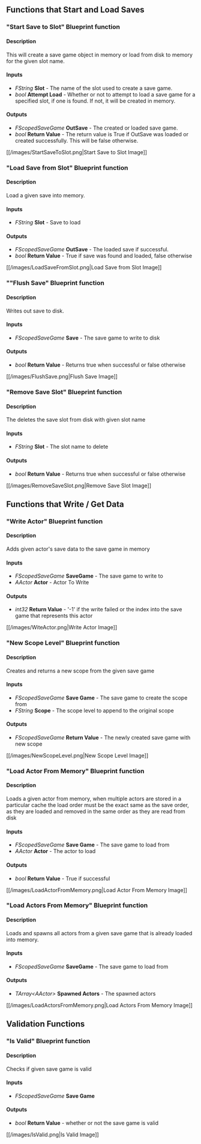 ## Functions that Start and Load Saves
### "Start Save to Slot" Blueprint function
#### Description
This will create a save game object in memory or load from disk to memory for the given slot name.

#### Inputs
* *FString* **Slot** - The name of the slot used to create a save game. 
* *bool* **Attempt Load** - Whether or not to  attempt to load a save game for a specified slot, if one is found. If not, it will be created in memory. 
#### Outputs
* *FScopedSaveGame* **OutSave** - The created or loaded save game. 
* *bool* **Return Value** - The return value is True if OutSave was loaded or created successfully. This will be false otherwise.

[[/images/StartSaveToSlot.png|Start Save to Slot Image]]
### "Load Save from Slot" Blueprint function
#### Description
Load a given save into memory.
#### Inputs
* *FString* **Slot** - Save to load 
#### Outputs
* *FScopedSaveGame* **OutSave** - The loaded save if successful.
* *bool* **Return Value** - True if save was found and loaded, false otherwise

[[/images/LoadSaveFromSlot.png|Load Save from Slot Image]]
### ""Flush Save" Blueprint function
#### Description
Writes out save to disk.
#### Inputs
* *FScopedSaveGame* **Save** - The save game to write to disk
#### Outputs
* *bool* **Return Value** - Returns true when successful or false otherwise

[[/images/FlushSave.png|Flush Save Image]]
### "Remove Save Slot" Blueprint function
#### Description
The deletes the save slot from disk with given slot name
#### Inputs
* *FString* **Slot** - The slot name to delete
#### Outputs
* *bool* **Return Value** - Returns true when successful or false otherwise

[[/images/RemoveSaveSlot.png|Remove Save Slot Image]]
## Functions that Write / Get Data
### "Write Actor" Blueprint function
#### Description
Adds given actor's save data to the save game in memory
#### Inputs
* *FScopedSaveGame* **SaveGame** - The save game to write to
* *AActor* **Actor** - Actor To Write
#### Outputs
* *int32* **Return Value** - '-1' if the write failed or the index into the save game that represents this actor

[[/images/WiteActor.png|Write Actor Image]]
### "New Scope Level" Blueprint function
#### Description
Creates and returns a new scope from the given save game
#### Inputs
* *FScopedSaveGame* **Save Game** - The save game to create the scope from
* *FString* **Scope** - The scope level to append to the original scope 
#### Outputs
* *FScopedSaveGame* **Return Value** - The newly created save game with new scope

[[/images/NewScopeLevel.png|New Scope Level Image]]
### "Load Actor From Memory" Blueprint function
#### Description
Loads a given actor from memory, when multiple actors are stored in a particular cache the load order must be the exact same as the save order, as they are loaded and removed in the same order as they are read from disk
#### Inputs
* *FScopedSaveGame* **Save Game** - The save game to load from
* *AActor* **Actor** - The actor to load
#### Outputs
* *bool* **Return Value** - True if successful

[[/images/LoadActorFromMemory.png|Load Actor From Memory Image]]
### "Load Actors From Memory" Blueprint function
#### Description
Loads and spawns all actors from a given save game that is already loaded into memory.
#### Inputs
* *FScopedSaveGame* **SaveGame** - The save game to load from
#### Outputs
* *TArray\<AActor\>* **Spawned Actors** - The spawned actors

[[/images/LoadActorsFromMemory.png|Load Actors From Memory Image]]
## Validation Functions
### "Is Valid" Blueprint function
#### Description
Checks if given save game is valid
#### Inputs
* *FScopedSaveGame* **Save Game**
#### Outputs
* *bool* **Return Value** - whether or not the save game is valid

[[/images/IsValid.png|Is Valid Image]]
